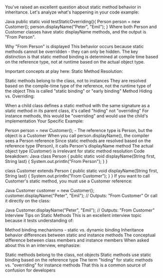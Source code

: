 You've raised an excellent question about static method behavior in inheritance. Let's analyze what's happening in your code example:

Java
public static void testStaticOverriding(){
Person person = new Customer();
person.displayName("Peter", "Emil");
}
Where both Person and Customer classes have static displayName methods, and the output is "From Person".

Why "From Person" is displayed
This behavior occurs because static methods cannot be overridden - they can only be hidden. The key distinction is that static method binding is determined at compile time based on the reference type, not at runtime based on the actual object type.

Important concepts at play here:
Static Method Resolution:

Static methods belong to the class, not to instances
They are resolved based on the compile-time type of the reference, not the runtime type of the object
This is called "static binding" or "early binding"
Method Hiding vs. Overriding:

When a child class defines a static method with the same signature as a static method in its parent class, it's called "hiding" not "overriding"
For instance methods, this would be "overriding" and would use the child's implementation
Your Specific Example:

Person person = new Customer(); - The reference type is Person, but the object is a Customer
When you call person.displayName(), the compiler sees a Person reference
Since static methods are resolved based on the reference type (Person), it calls Person's displayName method
The actual object type (Customer) is irrelevant for static method resolution
Code breakdown:
Java
class Person {
public static void displayName(String first, String last) {
System.out.println("From Person");
}
}

class Customer extends Person {
public static void displayName(String first, String last) {
System.out.println("From Customer");
}
}
If you want to call Customer's static method, you must use a Customer reference:

Java
Customer customer = new Customer();
customer.displayName("Peter", "Emil");  // Outputs: "From Customer"
Or call it directly on the class:

Java
Customer.displayName("Peter", "Emil");  // Outputs: "From Customer"
Interview Tips on Static Methods
This is an excellent interview topic because it tests understanding of:

Method binding mechanisms - static vs. dynamic binding
Inheritance behavior differences between static and instance methods
The conceptual difference between class members and instance members
When asked about this in an interview, emphasize:

Static methods belong to the class, not objects
Static methods use static binding based on the reference type
The term "hiding" for static methods vs. "overriding" for instance methods
That this is a common source of confusion for developers